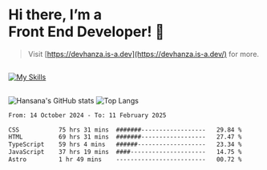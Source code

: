 # Hi there, I’m a<br>Front End Developer! 👋
> Visit [https://devhanza.is-a.dev](https://devhanza.is-a.dev/) for more.

##
[![My Skills](https://skillicons.dev/icons?i=html,css,js,tailwind,sass,bootstrap,ts,angular,nodejs,express,py,wordpress,figma,ps)](https://hansana.is-a.dev)
##
![Hansana's GitHub stats](https://github-readme-stats.vercel.app/api?username=DevHanza\&hide=issues\&show_icons=true&theme=dark)
![Top Langs](https://github-readme-stats.vercel.app/api/top-langs/?username=DevHanza\&layout=compact&theme=dark)

<!--START_SECTION:waka-->

```txt
From: 14 October 2024 - To: 11 February 2025

CSS           75 hrs 31 mins  #######------------------   29.84 %
HTML          69 hrs 31 mins  #######------------------   27.47 %
TypeScript    59 hrs 4 mins   ######-------------------   23.34 %
JavaScript    37 hrs 19 mins  ####---------------------   14.75 %
Astro         1 hr 49 mins    -------------------------   00.72 %
```

<!--END_SECTION:waka-->


